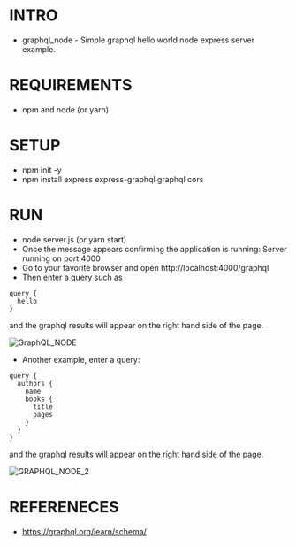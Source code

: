
# INTRO
- graphql_node - Simple graphql hello world node express server example.

# REQUIREMENTS
- npm and node (or yarn)

# SETUP
- npm init -y
- npm install express express-graphql graphql cors


# RUN
- node server.js (or yarn start)
- Once the message appears confirming the application is running: Server running on port 4000
- Go to your favorite browser and open http://localhost:4000/graphql
- Then enter a query such as
~~~
query {
  hello
}
~~~
and the graphql results will appear on the right hand side of the page.
  
![GraphQL_NODE](https://github.com/keelyb/graphql_node/assets/7407493/fe67e6d0-896f-4c1e-9936-2a6d3bce17f6)

- Another example, enter a query:
~~~
query {
  authors {
    name
    books {
      title
      pages
    }
  }
}
~~~

and the graphql results will appear on the right hand side of the page.

![GRAPHQL_NODE_2](https://github.com/keelyb/graphql_node/assets/7407493/78d12f61-7466-431f-b3c1-a48664916e5c)


# REFERENECES

- https://graphql.org/learn/schema/
